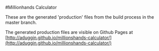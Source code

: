 #Millionhands Calculator

These are the generated 'production' files from the build process in the master branch.

The generated production files are visible on Github Pages at
[http://aduggin.github.io/millionshands-calculator/](http://aduggin.github.io/millionshands-calculator/)


